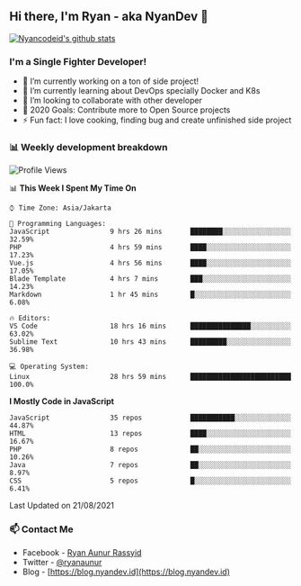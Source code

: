 ## Hi there, I'm Ryan - aka NyanDev 👋

[![Nyancodeid's github stats](https://github-readme-stats.vercel.app/api?username=nyancodeid)](https://github.com/nyancodeid/nyancodeid)

### I'm a Single Fighter Developer!
- 🔭 I’m currently working on a ton of side project!
- 🌱 I’m currently learning about DevOps specially Docker and K8s
- 👯 I’m looking to collaborate with other developer
- 🥅 2020 Goals: Contribute more to Open Source projects
- ⚡ Fun fact: I love cooking, finding bug and create unfinished side project 

### 📊 Weekly development breakdown

<!--START_SECTION:waka-->
![Profile Views](http://img.shields.io/badge/Profile%20Views-17-blue)

📊 **This Week I Spent My Time On** 

```text
⌚︎ Time Zone: Asia/Jakarta

💬 Programming Languages: 
JavaScript               9 hrs 26 mins       ████████░░░░░░░░░░░░░░░░░   32.59% 
PHP                      4 hrs 59 mins       ████░░░░░░░░░░░░░░░░░░░░░   17.23% 
Vue.js                   4 hrs 56 mins       ████░░░░░░░░░░░░░░░░░░░░░   17.05% 
Blade Template           4 hrs 7 mins        ███░░░░░░░░░░░░░░░░░░░░░░   14.23% 
Markdown                 1 hr 45 mins        █░░░░░░░░░░░░░░░░░░░░░░░░   6.08%

🔥 Editors: 
VS Code                  18 hrs 16 mins      ███████████████░░░░░░░░░░   63.02% 
Sublime Text             10 hrs 43 mins      █████████░░░░░░░░░░░░░░░░   36.98%

💻 Operating System: 
Linux                    28 hrs 59 mins      █████████████████████████   100.0%

```

**I Mostly Code in JavaScript** 

```text
JavaScript               35 repos            ███████████░░░░░░░░░░░░░░   44.87% 
HTML                     13 repos            ████░░░░░░░░░░░░░░░░░░░░░   16.67% 
PHP                      8 repos             ██░░░░░░░░░░░░░░░░░░░░░░░   10.26% 
Java                     7 repos             ██░░░░░░░░░░░░░░░░░░░░░░░   8.97% 
CSS                      5 repos             █░░░░░░░░░░░░░░░░░░░░░░░░   6.41%

```



 Last Updated on 21/08/2021
<!--END_SECTION:waka-->

### 📫 Contact Me
- Facebook - [Ryan Aunur Rassyid](https://facebook.com/ryan.hac)
- Twitter - [@ryanaunur](https://twitter.com/ryanaunur)
- Blog - [https://blog.nyandev.id](https://blog.nyandev.id)
